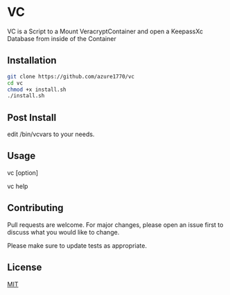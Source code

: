 # VC

VC is a Script to a Mount VeracryptContainer and open a KeepassXc Database from inside of the Container

## Installation


```bash
git clone https://github.com/azure1770/vc
cd vc
chmod +x install.sh
./install.sh
```
## Post Install
edit /bin/vcvars to your needs.

## Usage
vc [option]

vc help

## Contributing

Pull requests are welcome. For major changes, please open an issue first
to discuss what you would like to change.

Please make sure to update tests as appropriate.

## License

[MIT](https://choosealicense.com/licenses/mit/)
